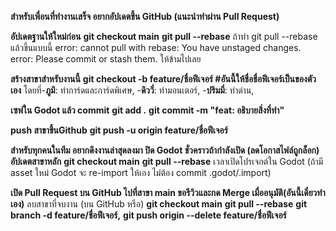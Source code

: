 **สำหรับเพื่อนที่ทำงานเสร็จ อยากอัปเดตขึ้น GitHub (แนะนำทำผ่าน Pull Request)**

**อัปเดตฐานให้ใหม่ก่อน**
**git checkout main**
**git pull --rebase**
ถ้าทำ git pull --rebase แล้วขึ้นแบบนี้ error: cannot pull with rebase: You have unstaged changes.
error: Please commit or stash them. ให้ข้ามไปเลย

**สร้างสาขาสำหรับงานนี้**
**git checkout -b feature/ชื่อฟีเจอร์ #อันนี้ให้ชื่อชื่อฟีเจอร์เป็นของตัวเอง**
โดยที่-**ภูมิ**: ทำการ์ดและการ์ดพิเศษ,
-**ดิววี่**: ทำมอนเตอร์,
-**ปริมมี่**: ทำด่าน,

**เซฟใน Godot แล้ว commit**
**git add .**
**git commit -m "feat: อธิบายสิ่งที่ทำ"**

**push สาขาขึ้นGithub**
**git push -u origin feature/ชื่อฟีเจอร์**

**สำหรับทุกคนในทีม อยากดึงงานล่าสุดลงมา
ปิด Godot ชั่วคราวถ้ากำลังเปิด (ลดโอกาสไฟล์ถูกล็อก)
อัปเดตสาขาหลัก**
**git checkout main**
**git pull --rebase**
เวลาเปิดโปรเจกต์ใน Godot (ถ้ามี asset ใหม่ Godot จะ re-import ให้เอง ไม่ต้อง commit .godot/.import)

**เปิด Pull Request บน GitHub ไปที่สาขา main ขอรีวิวและกด Merge เมื่ออนุมัติ(อันนี้เดี๋ยวทำเอง)**
ลบสาขาที่จบงาน (บน GitHub หรือ)
**git checkout main**
**git pull --rebase**
**git branch -d feature/ชื่อฟีเจอร์,**
**git push origin --delete feature/ชื่อฟีเจอร์**
